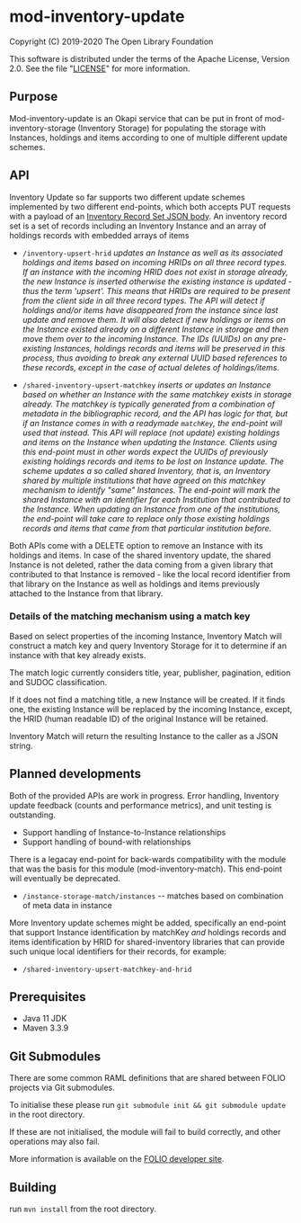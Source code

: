 # mod-inventory-update

Copyright (C) 2019-2020 The Open Library Foundation

This software is distributed under the terms of the Apache License,
Version 2.0. See the file "[LICENSE](LICENSE)" for more information.

## Purpose
Mod-inventory-update is an Okapi service that can be put in front of mod-inventory-storage (Inventory Storage) for populating the storage with Instances, holdings and items according to one of multiple different update schemes.


## API
Inventory Update so far supports two different update schemes implemented by two different end-points, which both accepts PUT requests with a payload of an [Inventory Record Set JSON body](ramls/inventory-record-set.json). An inventory record set is a set of records including an Inventory Instance and an array of holdings records with embedded arrays of items

* `/inventory-upsert-hrid`  _updates an Instance as well as its associated holdings and items based on incoming HRIDs on all three record types. If an instance with the incoming HRID does not exist in storage already, the new Instance is inserted otherwise the existing instance is updated - thus the term 'upsert'. This means that HRIDs are required to be present from the client side in all three record types. The API will detect if holdings and/or items have disappeared from the instance since last update and remove them. It will also detect if new holdings or items on the Instance existed already on a different Instance in storage and then move them over to the incoming Instance. The IDs (UUIDs) on any pre-existing Instances, holdings records and items will be preserved in this process, thus avoiding to break any external UUID based references to these records, except in the case of actual deletes of holdings/items._

* `/shared-inventory-upsert-matchkey`  _inserts or updates an Instance based on whether an Instance with the same matchkey  exists in storage already. The matchkey is typically generated from a combination of metadata in the bibliographic record, and the API has logic for that, but if an Instance comes in with a readymade `matchKey`, the end-point will used that instead. This API will replace (not update) existing holdings and items on the Instance when updating the Instance. Clients using this end-point must in other words expect the UUIDs of previously existing holdings records and items to be lost on Instance update. The scheme updates a so called shared Inventory, that is, an Inventory shared by multiple institutions that have agreed on this matchkey mechanism to identify "same" Instances. The end-point will mark the shared Instance with an identifier for each Institution that contributed to the Instance. When updating an Instance from one of the institutions, the end-point will take care to replace only those existing holdings records and items that came from that particular institution before._

Both APIs come with a DELETE option to remove an Instance with its holdings and items. In case of the shared inventory update, the shared Instance is not deleted, rather the data coming from a given library that contributed to that Instance is removed - like the local record identifier from that library on the Instance as well as holdings and items previously attached to the Instance from that library.

### Details of the matching mechanism using a match key
Based on select properties of the incoming Instance, Inventory Match will construct a match key and query Inventory
Storage for it to determine if an instance with that key already exists.

The match logic currently considers title, year, publisher, pagination, edition and SUDOC classification.

If it does not find a matching title, a new Instance will be created. If it finds one, the existing Instance will be
replaced by the incoming Instance, except, the HRID (human readable ID) of the original Instance will be retained.

Inventory Match will return the resulting Instance to the caller as a JSON string.

## Planned developments

Both of the provided APIs are work in progress. Error handling, Inventory update feedback (counts and performance metrics), and unit testing is outstanding.

* Support handling of Instance-to-Instance relationships
* Support handling of bound-with relationships

There is a legacay end-point for back-wards compatibility with the module that was the basis for this module (mod-inventory-match). This end-point will eventually be deprecated.

* `/instance-storage-match/instances`  -- matches based on combination of meta data in instance

More Inventory update schemes might be added, specifically an end-point that support Instance identification by matchKey _and_ holdings records and items identification by HRID for shared-inventory libraries that can provide such unique local identifiers for their records, for example:

* `/shared-inventory-upsert-matchkey-and-hrid`


## Prerequisites

- Java 11 JDK
- Maven 3.3.9

## Git Submodules

There are some common RAML definitions that are shared between FOLIO projects via Git submodules.

To initialise these please run `git submodule init && git submodule update` in the root directory.

If these are not initialised, the module will fail to build correctly, and other operations may also fail.

More information is available on the [FOLIO developer site](https://dev.folio.org/guides/developer-setup/#update-git-submodules).

## Building

run `mvn install` from the root directory.


